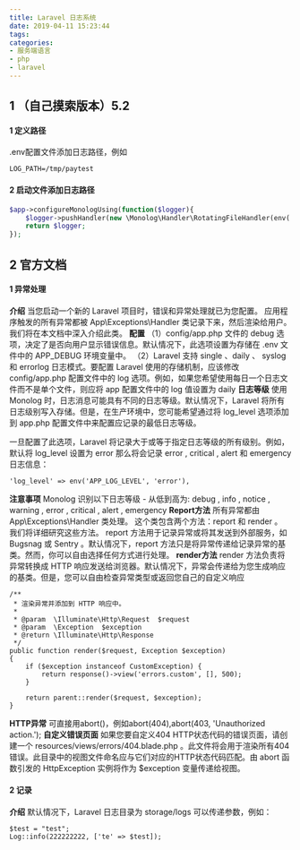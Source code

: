 ```yaml
---
title: Laravel 日志系统
date: 2019-04-11 15:23:44
tags:
categories: 
- 服务端语言
- php
- laravel
---
```

## 1 （自己摸索版本）5.2
#### 1 定义路径
.env配置文件添加日志路径，例如
``` 
LOG_PATH=/tmp/paytest
```
#### 2 启动文件添加日志路径
```php
$app->configureMonologUsing(function($logger){
    $logger->pushHandler(new \Monolog\Handler\RotatingFileHandler(env('LOG_PATH').'.log'), 10);
    return $logger;
});
```
## 2 官方文档
#### 1 异常处理
**介绍**
当您启动一个新的 Laravel 项目时，错误和异常处理就已为您配置。 应用程序触发的所有异常都被 App\Exceptions\Handler 类记录下来，然后渲染给用户。 我们将在本文档中深入介绍此类。
**配置**
（1）config/app.php 文件的 debug 选项，决定了是否向用户显示错误信息。默认情况下，此选项设置为存储在 .env 文件中的  APP_DEBUG 环境变量中。
（2）Laravel 支持 single 、daily 、 syslog 和 errorlog 日志模式。要配置 Laravel 使用的存储机制，应该修改 config/app.php 配置文件中的 log 选项。例如，如果您希望使用每日一个日志文件而不是单个文件，则应将 app 配置文件中的 log 值设置为 daily
**日志等级**
使用 Monolog 时，日志消息可能具有不同的日志等级。默认情况下，Laravel 将所有日志级别写入存储。但是，在生产环境中，您可能希望通过将 log_level 选项添加到 app.php 配置文件中来配置应记录的最低日志等级。

一旦配置了此选项，Laravel 将记录大于或等于指定日志等级的所有级别。例如，默认将 log_level 设置为 error 那么将会记录 error , critical , alert 和 emergency 日志信息：
``` 
'log_level' => env('APP_LOG_LEVEL', 'error'),
```
**注意事项**
 Monolog 识别以下日志等级 - 从低到高为: debug , info , notice , warning , error , critical , alert , emergency
**Report方法**
所有异常都由 App\Exceptions\Handler 类处理。 这个类包含两个方法：report 和 render 。 我们将详细研究这些方法。 report 方法用于记录异常或将其发送到外部服务，如 Bugsnag 或 Sentry 。默认情况下，report 方法只是将异常传递给记录异常的基类。然而，你可以自由选择任何方式进行处理。
**render方法**
render 方法负责将异常转换成 HTTP 响应发送给浏览器。默认情况下，异常会传递给为您生成响应的基类。但是，您可以自由检查异常类型或返回您自己的自定义响应
``` 
/**
 * 渲染异常并添加到 HTTP 响应中。
 *
 * @param  \Illuminate\Http\Request  $request
 * @param  \Exception  $exception
 * @return \Illuminate\Http\Response
 */
public function render($request, Exception $exception)
{
    if ($exception instanceof CustomException) {
        return response()->view('errors.custom', [], 500);
    }

    return parent::render($request, $exception);
}
```
**HTTP异常**
可直接用abort()，例如abort(404),abort(403, 'Unauthorized action.');
**自定义错误页面**
如果您要自定义404 HTTP状态代码的错误页面，请创建一个 resources/views/errors/404.blade.php 。此文件将会用于渲染所有404错误。此目录中的视图文件命名应与它们对应的HTTP状态代码匹配。由 abort 函数引发的 HttpException 实例将作为 $exception 变量传递给视图。
#### 2 记录
**介绍**
默认情况下，Laravel 日志目录为 storage/logs
可以传递参数，例如：
``` 
$test = "test";
Log::info(222222222, ['te' => $test]);
```



